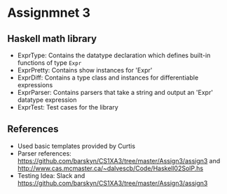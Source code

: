 # Assignmnet 3
## Haskell math library
- ExprType: Contains the datatype declaration which defines built-in functions of type `Expr`
- ExprPretty: Contains show instances for 'Expr'
- ExprDiff: Contains a type class and instances for
differentiable expressions
- ExprParser: Contains parsers that take a string and output an 'Expr' datatype expression
- ExprTest: Test cases for the library

## References
- Used basic templates provided by Curtis
- Parser references: https://github.com/barskyn/CS1XA3/tree/master/Assign3/assign3 and http://www.cas.mcmaster.ca/~dalvescb/Code/Haskell02SolP.hs
- Testing Idea: Slack and https://github.com/barskyn/CS1XA3/tree/master/Assign3/assign3
